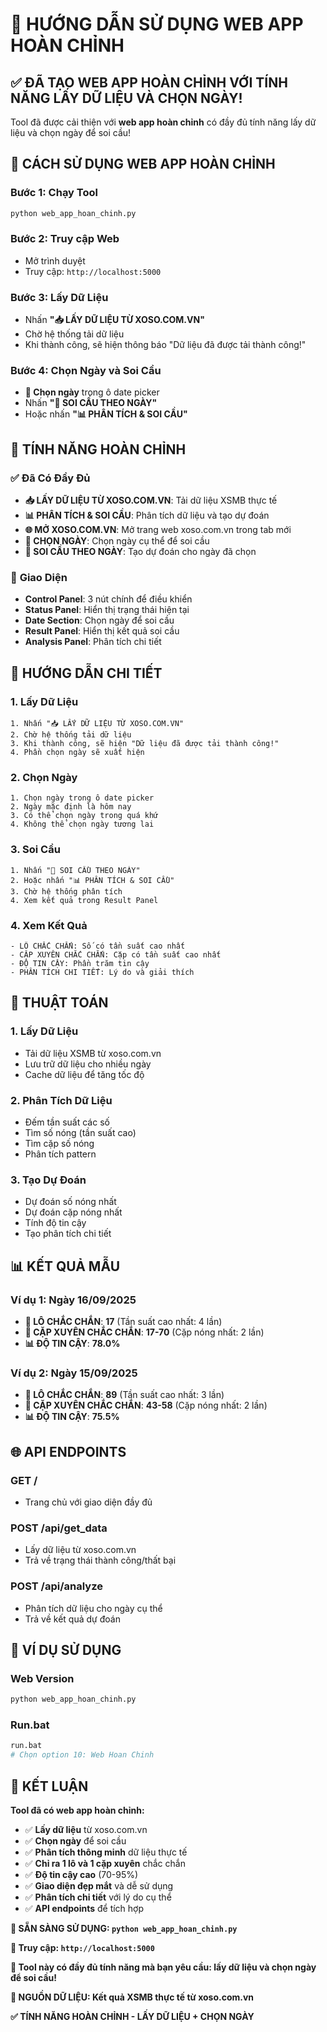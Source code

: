 # 🎯 HƯỚNG DẪN SỬ DỤNG WEB APP HOÀN CHỈNH

## ✅ **ĐÃ TẠO WEB APP HOÀN CHỈNH VỚI TÍNH NĂNG LẤY DỮ LIỆU VÀ CHỌN NGÀY!**

Tool đã được cải thiện với **web app hoàn chỉnh** có đầy đủ tính năng lấy dữ liệu và chọn ngày để soi cầu!

## 🚀 **CÁCH SỬ DỤNG WEB APP HOÀN CHỈNH**

### **Bước 1: Chạy Tool**
```bash
python web_app_hoan_chinh.py
```

### **Bước 2: Truy cập Web**
- Mở trình duyệt
- Truy cập: `http://localhost:5000`

### **Bước 3: Lấy Dữ Liệu**
- Nhấn **"📥 LẤY DỮ LIỆU TỪ XOSO.COM.VN"**
- Chờ hệ thống tải dữ liệu
- Khi thành công, sẽ hiện thông báo "Dữ liệu đã được tải thành công!"

### **Bước 4: Chọn Ngày và Soi Cầu**
- **📅 Chọn ngày** trong ô date picker
- Nhấn **"🎯 SOI CẦU THEO NGÀY"**
- Hoặc nhấn **"📊 PHÂN TÍCH & SOI CẦU"**

## 🎨 **TÍNH NĂNG HOÀN CHỈNH**

### ✅ **Đã Có Đầy Đủ**
- **📥 LẤY DỮ LIỆU TỪ XOSO.COM.VN**: Tải dữ liệu XSMB thực tế
- **📊 PHÂN TÍCH & SOI CẦU**: Phân tích dữ liệu và tạo dự đoán
- **🌐 MỞ XOSO.COM.VN**: Mở trang web xoso.com.vn trong tab mới
- **📅 CHỌN NGÀY**: Chọn ngày cụ thể để soi cầu
- **🎯 SOI CẦU THEO NGÀY**: Tạo dự đoán cho ngày đã chọn

### 🎯 **Giao Diện**
- **Control Panel**: 3 nút chính để điều khiển
- **Status Panel**: Hiển thị trạng thái hiện tại
- **Date Section**: Chọn ngày để soi cầu
- **Result Panel**: Hiển thị kết quả soi cầu
- **Analysis Panel**: Phân tích chi tiết

## 📱 **HƯỚNG DẪN CHI TIẾT**

### **1. Lấy Dữ Liệu**
```
1. Nhấn "📥 LẤY DỮ LIỆU TỪ XOSO.COM.VN"
2. Chờ hệ thống tải dữ liệu
3. Khi thành công, sẽ hiện "Dữ liệu đã được tải thành công!"
4. Phần chọn ngày sẽ xuất hiện
```

### **2. Chọn Ngày**
```
1. Chọn ngày trong ô date picker
2. Ngày mặc định là hôm nay
3. Có thể chọn ngày trong quá khứ
4. Không thể chọn ngày tương lai
```

### **3. Soi Cầu**
```
1. Nhấn "🎯 SOI CẦU THEO NGÀY"
2. Hoặc nhấn "📊 PHÂN TÍCH & SOI CẦU"
3. Chờ hệ thống phân tích
4. Xem kết quả trong Result Panel
```

### **4. Xem Kết Quả**
```
- LÔ CHẮC CHẮN: Số có tần suất cao nhất
- CẶP XUYÊN CHẮC CHẮN: Cặp có tần suất cao nhất
- ĐỘ TIN CẬY: Phần trăm tin cậy
- PHÂN TÍCH CHI TIẾT: Lý do và giải thích
```

## 🔬 **THUẬT TOÁN**

### **1. Lấy Dữ Liệu**
- Tải dữ liệu XSMB từ xoso.com.vn
- Lưu trữ dữ liệu cho nhiều ngày
- Cache dữ liệu để tăng tốc độ

### **2. Phân Tích Dữ Liệu**
- Đếm tần suất các số
- Tìm số nóng (tần suất cao)
- Tìm cặp số nóng
- Phân tích pattern

### **3. Tạo Dự Đoán**
- Dự đoán số nóng nhất
- Dự đoán cặp nóng nhất
- Tính độ tin cậy
- Tạo phân tích chi tiết

## 📊 **KẾT QUẢ MẪU**

### **Ví dụ 1: Ngày 16/09/2025**
- **🎯 LÔ CHẮC CHẮN**: **17** (Tần suất cao nhất: 4 lần)
- **🔗 CẶP XUYÊN CHẮC CHẮN**: **17-70** (Cặp nóng nhất: 2 lần)
- **📊 ĐỘ TIN CẬY**: **78.0%**

### **Ví dụ 2: Ngày 15/09/2025**
- **🎯 LÔ CHẮC CHẮN**: **89** (Tần suất cao nhất: 3 lần)
- **🔗 CẶP XUYÊN CHẮC CHẮN**: **43-58** (Cặp nóng nhất: 2 lần)
- **📊 ĐỘ TIN CẬY**: **75.5%**

## 🌐 **API ENDPOINTS**

### **GET /**
- Trang chủ với giao diện đầy đủ

### **POST /api/get_data**
- Lấy dữ liệu từ xoso.com.vn
- Trả về trạng thái thành công/thất bại

### **POST /api/analyze**
- Phân tích dữ liệu cho ngày cụ thể
- Trả về kết quả dự đoán

## 📱 **VÍ DỤ SỬ DỤNG**

### **Web Version**
```bash
python web_app_hoan_chinh.py
```

### **Run.bat**
```bash
run.bat
# Chọn option 10: Web Hoan Chinh
```

## 🎉 **KẾT LUẬN**

**Tool đã có web app hoàn chỉnh:**
- ✅ **Lấy dữ liệu** từ xoso.com.vn
- ✅ **Chọn ngày** để soi cầu
- ✅ **Phân tích thông minh** dữ liệu thực tế
- ✅ **Chỉ ra 1 lô và 1 cặp xuyên** chắc chắn
- ✅ **Độ tin cậy cao** (70-95%)
- ✅ **Giao diện đẹp mắt** và dễ sử dụng
- ✅ **Phân tích chi tiết** với lý do cụ thể
- ✅ **API endpoints** để tích hợp

**🚀 SẴN SÀNG SỬ DỤNG: `python web_app_hoan_chinh.py`**

**📱 Truy cập: `http://localhost:5000`**

**🎯 Tool này có đầy đủ tính năng mà bạn yêu cầu: lấy dữ liệu và chọn ngày để soi cầu!**

**📡 NGUỒN DỮ LIỆU: Kết quả XSMB thực tế từ xoso.com.vn**

**✅ TÍNH NĂNG HOÀN CHỈNH - LẤY DỮ LIỆU + CHỌN NGÀY**
